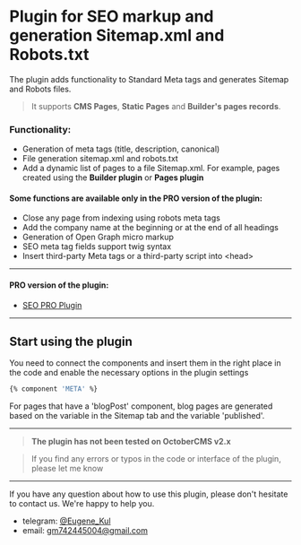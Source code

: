 # Plugin for SEO markup and generation Sitemap.xml and Robots.txt

The plugin adds functionality to Standard Meta tags and generates Sitemap and Robots files.

> It supports **CMS Pages**, **Static Pages** and **Builder's pages records**.

### Functionality:

- Generation of meta tags (title, description, canonical)
- File generation sitemap.xml and robots.txt
- Add a dynamic list of pages to a file Sitemap.xml. For example, pages created using the **Builder plugin** or **Pages plugin**

#### Some functions are available only in the PRO version of the plugin:

- Close any page from indexing using robots meta tags
- Add the company name at the beginning or at the end of all headings
- Generation of Open Graph micro markup
- SEO meta tag fields support twig syntax
- Insert third-party Meta tags or a third-party script into \<head>

---

#### PRO version of the plugin:
- [SEO PRO Plugin](https://octobercms.com/plugin/eugene3993-seo)

---

## Start using the plugin

You need to connect the components and insert them in the right place in the code and enable the necessary options in the plugin settings

```bash
{% component 'META' %}
```

For pages that have a 'blogPost' component, blog pages are generated based on the variable in the Sitemap tab and the variable 'published'.

---

> **The plugin has not been tested on OctoberCMS v2.x**

> If you find any errors or typos in the code or interface of the plugin, please let me know

---

If you have any question about how to use this plugin, please don't hesitate to contact us. We're happy to help you.
- telegram: [@Eugene_Kul](https://t.me/eugene_kul)
- email: [gm742445004@gmail.com](mailto:gm742445004@gmail.com)
